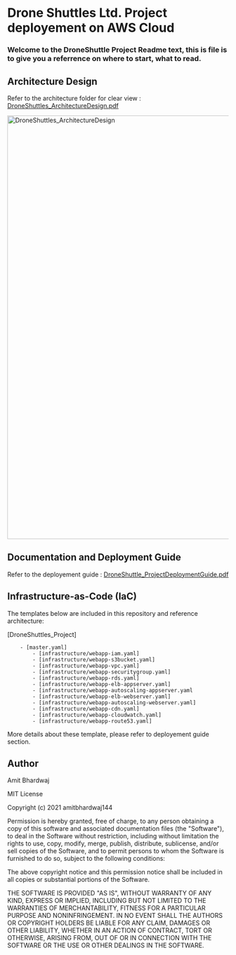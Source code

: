 # Drone Shuttles Ltd. Project deployement on AWS Cloud
### Welcome to the DroneShuttle Project Readme text, this is file is to give you a referrence on where to start, what to read.

## Architecture Design

Refer to the architecture folder for clear view :
[DroneShuttles_ArchitectureDesign.pdf](/architecture/DroneShuttles_ArchitectureDesign.pdf)

<img width="965" alt="DroneShuttles_ArchitectureDesign" src="https://user-images.githubusercontent.com/61223193/147586870-ae274bb2-fd42-49f6-83dd-6a42c9b46ba2.png">


## Documentation and Deployment Guide

Refer to the deployement guide :
[DroneShuttle_ProjectDeploymentGuide.pdf](/DroneShuttle_ProjectDeploymentGuide.pdf)


## Infrastructure-as-Code (IaC)

The templates below are included in this repository and reference architecture:

[DroneShuttles_Project]

        - [master.yaml]
            - [infrastructure/webapp-iam.yaml]
            - [infrastructure/webapp-s3bucket.yaml]
            - [infrastructure/webapp-vpc.yaml]
            - [infrastructure/webapp-securitygroup.yaml]
            - [infrastructure/webapp-rds.yaml]
            - [infrastructure/webapp-elb-appserver.yaml]
            - [infrastructure/webapp-autoscaling-appserver.yaml
            - [infrastructure/webapp-elb-webserver.yaml] 
            - [infrastructure/webapp-autoscaling-webserver.yaml]
            - [infrastructure/webapp-cdn.yaml]
            - [infrastructure/webapp-cloudwatch.yaml]
            - [infrastructure/webapp-route53.yaml]

More details about these template, please refer to deployement guide section.


## Author

Amit Bhardwaj

MIT License

Copyright (c) 2021 amitbhardwaj144

Permission is hereby granted, free of charge, to any person obtaining a copy
of this software and associated documentation files (the "Software"), to deal
in the Software without restriction, including without limitation the rights
to use, copy, modify, merge, publish, distribute, sublicense, and/or sell
copies of the Software, and to permit persons to whom the Software is
furnished to do so, subject to the following conditions:

The above copyright notice and this permission notice shall be included in all
copies or substantial portions of the Software.

THE SOFTWARE IS PROVIDED "AS IS", WITHOUT WARRANTY OF ANY KIND, EXPRESS OR
IMPLIED, INCLUDING BUT NOT LIMITED TO THE WARRANTIES OF MERCHANTABILITY,
FITNESS FOR A PARTICULAR PURPOSE AND NONINFRINGEMENT. IN NO EVENT SHALL THE
AUTHORS OR COPYRIGHT HOLDERS BE LIABLE FOR ANY CLAIM, DAMAGES OR OTHER
LIABILITY, WHETHER IN AN ACTION OF CONTRACT, TORT OR OTHERWISE, ARISING FROM,
OUT OF OR IN CONNECTION WITH THE SOFTWARE OR THE USE OR OTHER DEALINGS IN THE
SOFTWARE.
